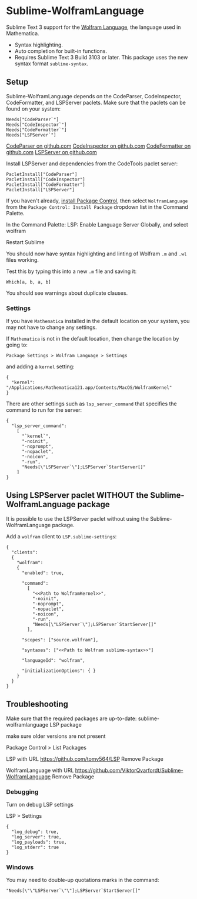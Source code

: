 # Sublime-WolframLanguage

Sublime Text 3 support for the [Wolfram Language](https://en.wikipedia.org/wiki/Wolfram_Language), the language used in Mathematica.

- Syntax highlighting.
- Auto completion for built-in functions.
- Requires Sublime Text 3 Build 3103 or later. This package uses the new syntax format `sublime-syntax`.


## Setup

Sublime-WolframLanguage depends on the CodeParser, CodeInspector, CodeFormatter, and LSPServer paclets. Make sure that the paclets can be found on your system:
```
Needs["CodeParser`"]
Needs["CodeInspector`"]
Needs["CodeFormatter`"]
Needs["LSPServer`"]
```

[CodeParser on github.com](https://github.com/<<TODO_placeholder_for_actual_link>>)
[CodeInspector on github.com](https://github.com/<<TODO_placeholder_for_actual_link>>)
[CodeFormatter on github.com](https://github.com/<<TODO_placeholder_for_actual_link>>)
[LSPServer on github.com](https://github.com/<<TODO_placeholder_for_actual_link>>)

Install LSPServer and dependencies from the CodeTools paclet server:
```
PacletInstall["CodeParser"]
PacletInstall["CodeInspector"]
PacletInstall["CodeFormatter"]
PacletInstall["LSPServer"]
```

If you haven't already, [install Package Control](https://packagecontrol.io/installation), then select `WolframLanguage` from the `Package Control: Install Package` dropdown list in the Command Palette.


In the Command Palette: LSP: Enable Language Server Globally, and select wolfram


Restart Sublime

You should now have syntax highlighting and linting of Wolfram `.m` and `.wl` files working.

Test this by typing this into a new `.m` file and saving it:
```
Which[a, b, a, b]
```

You should see warnings about duplicate clauses.


### Settings

If you have `Mathematica` installed in the default location on your system, you may not have to change any settings.

If `Mathematica` is not in the default location, then change the location by going to:

`Package Settings > Wolfram Language > Settings`

and adding a `kernel` setting:

```
{
  "kernel": "/Applications/Mathematica121.app/Contents/MacOS/WolframKernel"
}

```

There are other settings such as `lsp_server_command` that specifies the command to run for the server:

```
{
  "lsp_server_command":
    [
      "`kernel`",
      "-noinit",
      "-noprompt",
      "-nopaclet",
      "-noicon",
      "-run",
      "Needs[\"LSPServer`\"];LSPServer`StartServer[]"
    ]
}
```




## Using LSPServer paclet WITHOUT the Sublime-WolframLanguage package

It is possible to use the LSPServer paclet without using the Sublime-WolframLanguage package.

Add a `wolfram` client to `LSP.sublime-settings`:
```
{
  "clients":
  {
    "wolfram":
    {
      "enabled": true,

      "command":
        [
          "<<Path to WolframKernel>>",
          "-noinit",
          "-noprompt",
          "-nopaclet",
          "-noicon",
          "-run",
          "Needs[\"LSPServer`\"];LSPServer`StartServer[]"
        ],
  
      "scopes": ["source.wolfram"],
 
      "syntaxes": ["<<Path to Wolfram sublime-syntax>>"]

      "languageId": "wolfram",
  
      "initializationOptions": { }
    }
  }
}
```


## Troubleshooting


Make sure that the required packages are up-to-date:
sublime-wolframlanguage
LSP package

make sure older versions are not present

Package Control > List Packages


LSP with URL https://github.com/tomv564/LSP
Remove Package


WolframLanguage with URL https://github.com/ViktorQvarfordt/Sublime-WolframLanguage
Remove Package

### Debugging

Turn on debug LSP settings


LSP > Settings

```
{
  "log_debug": true,
  "log_server": true,
  "log_payloads": true,
  "log_stderr": true
}
```

### Windows

You may need to double-up quotations marks in the command:

``"Needs[\"\"LSPServer`\"\"];LSPServer`StartServer[]"``



